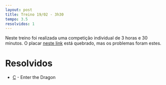 ```yaml
---
layout: post
title: Treino 19/02 - 3h30
tempo: 3.5
resolvidos: 1
---
```


Neste treino foi realizada uma competição individual de 3 horas e 30 minutos. O placar [neste link](https://www.maratonando.com.br/contest/56bbb77457fe25de1001dcd6) está quebrado, mas os problemas foram estes.
# Resolvidos
- [C](https://uva.onlinejudge.org/external/16/p1623.pdf) - Enter the Dragon
